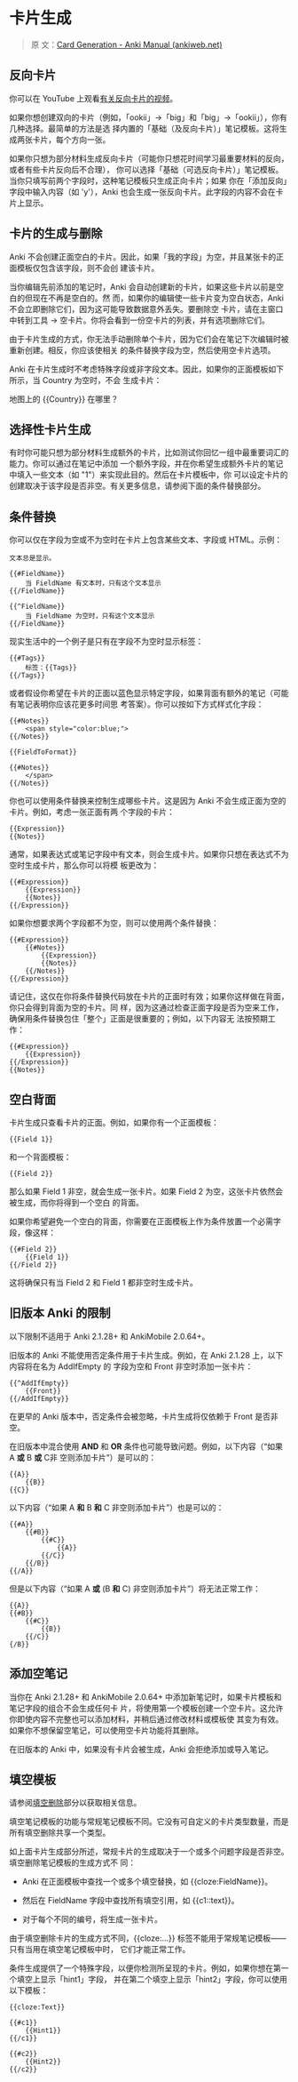 # 卡片生成

> 原
> 文：[Card Generation - Anki Manual (ankiweb.net)](https://docs.ankiweb.net/templates/generation.html)

<!-- toc -->

## 反向卡片

你可以在 YouTube 上观看[有关反向卡片的视频](http://www.youtube.com/watch?v=DnbKwHEQ1mA&yt:cc=on)。

如果你想创建双向的卡片（例如，「ookii」→「big」和「big」→「ookii」），你有几种选择。最简单的方法是选
择内置的「基础（及反向卡片）」笔记模板。这将生成两张卡片，每个方向一张。

如果你只想为部分材料生成反向卡片（可能你只想花时间学习最重要材料的反向，或者有些卡片反向后不合理），
你可以选择「基础（可选反向卡片）」笔记模板。当你只填写前两个字段时，这种笔记模板只生成正向卡片；如果
你在「添加反向」字段中输入内容（如 'y'），Anki 也会生成一张反向卡片。此字段的内容不会在卡片上显示。

## 卡片的生成与删除

Anki 不会创建正面空白的卡片。因此，如果「我的字段」为空，并且某张卡的正面模板仅包含该字段，则不会创
建该卡片。

当你编辑先前添加的笔记时，Anki 会自动创建新的卡片，如果这些卡片以前是空白的但现在不再是空白的。然
而，如果你的编辑使一些卡片变为空白状态，Anki 不会立即删除它们，因为这可能导致数据意外丢失。要删除空
卡片，请在主窗口中转到工具 → 空卡片。你将会看到一份空卡片的列表，并有选项删除它们。

由于卡片生成的方式，你无法手动删除单个卡片，因为它们会在笔记下次编辑时被重新创建。相反，你应该使相关
的条件替换字段为空，然后使用空卡片选项。

Anki 在卡片生成时不考虑特殊字段或非字段文本。因此，如果你的正面模板如下所示，当 Country 为空时，不会
生成卡片：

地图上的 {{Country}} 在哪里？

## 选择性卡片生成

有时你可能只想为部分材料生成额外的卡片，比如测试你回忆一组中最重要词汇的能力。你可以通过在笔记中添加
一个额外字段，并在你希望生成额外卡片的笔记中填入一些文本（如 "1"）来实现此目的。然后在卡片模板中，你
可以设定卡片的创建取决于该字段是否非空。有关更多信息，请参阅下面的条件替换部分。

## 条件替换

你可以仅在字段为空或不为空时在卡片上包含某些文本、字段或 HTML。示例：

    文本总是显示。

    {{#FieldName}}
        当 FieldName 有文本时，只有这个文本显示
    {{/FieldName}}

    {{^FieldName}}
        当 FieldName 为空时，只有这个文本显示
    {{/FieldName}}

现实生活中的一个例子是只有在字段不为空时显示标签：

    {{#Tags}}
        标签：{{Tags}}
    {{/Tags}}

或者假设你希望在卡片的正面以蓝色显示特定字段，如果背面有额外的笔记（可能有笔记表明你应该花更多时间思
考答案）。你可以按如下方式样式化字段：

    {{#Notes}}
        <span style="color:blue;">
    {{/Notes}}

    {{FieldToFormat}}

    {{#Notes}}
        </span>
    {{/Notes}}

你也可以使用条件替换来控制生成哪些卡片。这是因为 Anki 不会生成正面为空的卡片。例如，考虑一张正面有两
个字段的卡片：

    {{Expression}}
    {{Notes}}

通常，如果表达式或笔记字段中有文本，则会生成卡片。如果你只想在表达式不为空时生成卡片，那么你可以将模
板更改为：

    {{#Expression}}
        {{Expression}}
        {{Notes}}
    {{/Expression}}

如果你想要求两个字段都不为空，则可以使用两个条件替换：

    {{#Expression}}
        {{#Notes}}
            {{Expression}}
            {{Notes}}
        {{/Notes}}
    {{/Expression}}

请记住，这仅在你将条件替换代码放在卡片的正面时有效；如果你这样做在背面，你只会得到背面为空的卡片。同
样，因为这通过检查正面字段是否为空来工作，确保用条件替换包住「整个」正面是很重要的；例如，以下内容无
法按预期工作：

    {{#Expression}}
        {{Expression}}
    {{/Expression}}
    {{Notes}}

## 空白背面

卡片生成只查看卡片的正面。例如，如果你有一个正面模板：

    {{Field 1}}

和一个背面模板：

    {{Field 2}}

那么如果 Field 1 非空，就会生成一张卡片。如果 Field 2 为空，这张卡片依然会被生成，而你将得到一个空白
的背面。

如果你希望避免一个空白的背面，你需要在正面模板上作为条件放置一个必需字段，像这样：

    {{#Field 2}}
        {{Field 1}}
    {{/Field 2}}

这将确保只有当 Field 2 和 Field 1 都非空时生成卡片。

## 旧版本 Anki 的限制

以下限制不适用于 Anki 2.1.28+ 和 AnkiMobile 2.0.64+。

旧版本的 Anki 不能使用否定条件用于卡片生成。例如，在 Anki 2.1.28 上，以下内容将在名为 AddIfEmpty 的
字段为空和 Front 非空时添加一张卡片：

    {{^AddIfEmpty}}
        {{Front}}
    {{/AddIfEmpty}}

在更早的 Anki 版本中，否定条件会被忽略，卡片生成将仅依赖于 Front 是否非空。

在旧版本中混合使用 **AND** 和 **OR** 条件也可能导致问题。例如，以下内容（“如果 A **或** B **或** C非
空则添加卡片”）是可以的：

    {{A}}
        {{B}}
    {{C}}

以下内容（“如果 A **和** B **和** C 非空则添加卡片”）也是可以的：

    {{#A}}
        {{#B}}
            {{#C}}
                {{A}}
            {{/C}}
        {{/B}}
    {{/A}}

但是以下内容（“如果 A **或** (B **和** C) 非空则添加卡片”）将无法正常工作：

    {{A}}
    {{#B}}
        {{#C}}
            {{B}}
        {{/C}}
    {/B}}

## 添加空笔记

当你在 Anki 2.1.28+ 和 AnkiMobile 2.0.64+ 中添加新笔记时，如果卡片模板和笔记字段的组合不会生成任何卡
片，将使用第一个模板创建一个空卡片。这允许你即使内容不完整也可以添加材料，并稍后通过修改材料或模板使
其变为有效。如果你不想保留空笔记，可以使用空卡片功能将其删除。

在旧版本的 Anki 中，如果没有卡片会被生成，Anki 会拒绝添加或导入笔记。

## 填空模板

请参阅[填空删除](../editing.md#完形填空)部分以获取相关信息。

填空笔记模板的功能与常规笔记模板不同。它没有可自定义的卡片类型数量，而是所有填空删除共享一个类型。

如上面卡片生成部分所述，常规卡片的生成取决于一个或多个问题字段是否非空。填空删除笔记模板的生成方式不
同：

- Anki 在正面模板中查找一个或多个填空替换，如 {{cloze:FieldName}}。

- 然后在 FieldName 字段中查找所有填空引用，如 {{c1::text}}。

- 对于每个不同的编号，将生成一张卡片。

由于填空删除卡片的生成方式不同，{{cloze:...}} 标签不能用于常规笔记模板——只有当用在填空笔记模板中时，
它们才能正常工作。

条件生成提供了一个特殊字段，以便你检测所呈现的卡片。例如，如果你想在第一个填空上显示「hint1」字段，
并在第二个填空上显示「hint2」字段，你可以使用以下模板：

    {{cloze:Text}}

    {{#c1}}
        {{Hint1}}
    {{/c1}}

    {{#c2}}
        {{Hint2}}
    {{/c2}}
